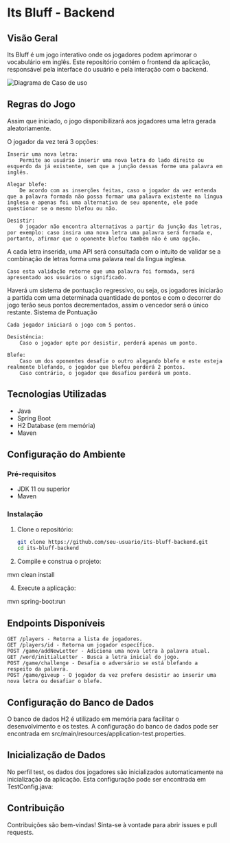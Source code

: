 # Its Bluff - Backend

## Visão Geral

Its Bluff é um jogo interativo onde os jogadores podem aprimorar o vocabulário em inglês. Este repositório contém o frontend da aplicação,
responsável pela interface do usuário e pela interação com o backend. 

![Diagrama de Caso de uso](https://github.com/antonycafisso/itsbluff-game/assets/75596780/d03484f2-03e2-4632-8a65-e7f31f76c697)

## Regras do Jogo

Assim que iniciado, o jogo disponibilizará aos jogadores uma letra gerada aleatoriamente.

O jogador da vez terá 3 opções:

    Inserir uma nova letra:
        Permite ao usuário inserir uma nova letra do lado direito ou esquerdo da já existente, sem que a junção dessas forme uma palavra em inglês.

    Alegar blefe:
        De acordo com as inserções feitas, caso o jogador da vez entenda que a palavra formada não possa formar uma palavra existente na língua inglesa e apenas foi uma alternativa de seu oponente, ele pode questionar se o mesmo blefou ou não.

    Desistir:
        O jogador não encontra alternativas a partir da junção das letras, por exemplo: caso insira uma nova letra uma palavra será formada e, portanto, afirmar que o oponente blefou também não é uma opção.

A cada letra inserida, uma API será consultada com o intuito de validar se a combinação de letras forma uma palavra real da língua inglesa.

    Caso esta validação retorne que uma palavra foi formada, será apresentado aos usuários o significado.

Haverá um sistema de pontuação regressivo, ou seja, os jogadores iniciarão a partida com uma determinada quantidade de pontos e com o decorrer do jogo terão seus pontos decrementados, assim o vencedor será o único restante.
Sistema de Pontuação

    Cada jogador iniciará o jogo com 5 pontos.

    Desistência:
        Caso o jogador opte por desistir, perderá apenas um ponto.

    Blefe:
        Caso um dos oponentes desafie o outro alegando blefe e este esteja realmente blefando, o jogador que blefou perderá 2 pontos.
        Caso contrário, o jogador que desafiou perderá um ponto.

## Tecnologias Utilizadas

- Java
- Spring Boot
- H2 Database (em memória)
- Maven

## Configuração do Ambiente

### Pré-requisitos

- JDK 11 ou superior
- Maven

### Instalação

1. Clone o repositório:

   ```sh
   git clone https://github.com/seu-usuario/its-bluff-backend.git
   cd its-bluff-backend

2. Compile e construa o projeto:
   
  mvn clean install

4. Execute a aplicação:
   
  mvn spring-boot:run

## Endpoints Disponíveis

    GET /players - Retorna a lista de jogadores.
    GET /players/id - Retorna um jogador específico.
    POST /game/addNewLetter - Adiciona uma nova letra à palavra atual.
    GET /word/initialLetter - Busca a letra inicial do jogo.
    POST /game/challenge - Desafia o adversário se está blefando a respeito da palavra.
    POST /game/giveup - O jogador da vez prefere desistir ao inserir uma nova letra ou desafiar o blefe.

## Configuração do Banco de Dados

O banco de dados H2 é utilizado em memória para facilitar o desenvolvimento e os testes. A configuração do banco de dados pode ser encontrada em src/main/resources/application-test.properties.

## Inicialização de Dados

No perfil test, os dados dos jogadores são inicializados automaticamente na inicialização da aplicação. Esta configuração pode ser encontrada em TestConfig.java:

## Contribuição

Contribuições são bem-vindas! Sinta-se à vontade para abrir issues e pull requests.
